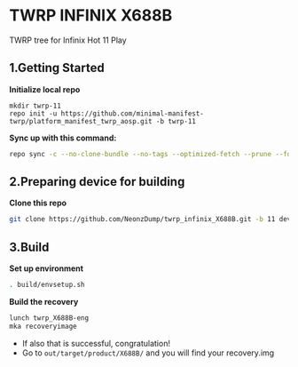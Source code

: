 # TWRP INFINIX X688B
TWRP tree for Infinix Hot 11 Play

1.Getting Started
---------------
**Initialize local repo**
```
mkdir twrp-11
repo init -u https://github.com/minimal-manifest-twrp/platform_manifest_twrp_aosp.git -b twrp-11
```
**Sync up with this command:**
```bash
repo sync -c --no-clone-bundle --no-tags --optimized-fetch --prune --force-sync -j$(nproc --all)
```

2.Preparing device for building
---------------
**Clone this repo**
```bash
git clone https://github.com/NeonzDump/twrp_infinix_X688B.git -b 11 device/infinix/X688B
```

3.Build
---------------
**Set up environment**
```bash
. build/envsetup.sh
```
**Build the recovery**
```bash
lunch twrp_X688B-eng
mka recoveryimage
```

* If also that is successful, congratulation!
* Go to `out/target/product/X688B/` and you will find your recovery.img
